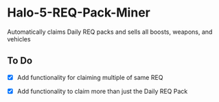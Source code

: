 # Halo-5-REQ-Pack-Miner
Automatically claims Daily REQ packs and sells all boosts, weapons, and vehicles

To Do
------
- [x] Add functionality for claiming multiple of same REQ
- [x] Add functionality to claim more than just the Daily REQ Pack

